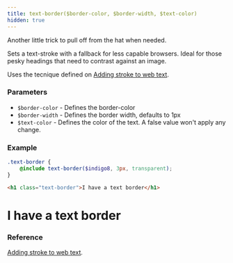 ```yaml
---
title: text-border($border-color, $border-width, $text-color)
hidden: true
---
```


Another little trick to pull off from the hat when needed.

Sets a text-stroke with a fallback for less capable browsers. Ideal for those pesky headings that need to contrast against an image.

Uses the tecnique defined on [Adding stroke to web text](https://css-tricks.com/adding-stroke-to-web-text/).

### Parameters

- `$border-color` - Defines the border-color
- `$border-width` - Defines the border width, defaults to 1px
- `$text-color` - Defines the color of the text. A false value won't apply any change.

### Example
```scss
.text-border {
    @include text-border($indigo8, 3px, transparent);
}
```

```html
<h1 class="text-border">I have a text border</h1>
```

<h1 class="text-border">I have a text border</h1>

### Reference

[Adding stroke to web text](https://css-tricks.com/adding-stroke-to-web-text/).

